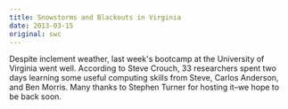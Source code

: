 ```yaml
---
title: Snowstorms and Blackouts in Virginia
date: 2013-03-15
original: swc
---
```

<p>Despite inclement weather, last week's bootcamp at the University of Virginia went well.
According to Steve Crouch,
33 researchers spent two days learning some useful computing skills from Steve,
Carlos Anderson,
and Ben Morris.
Many thanks to Stephen Turner for hosting it–we hope to be back soon.</p>
